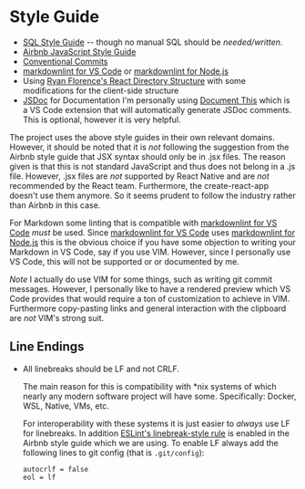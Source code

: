 # Style Guide

* [SQL Style Guide](https://www.sqlstyle.guide) -- though no manual SQL should be *needed/written*.
* [Airbnb JavaScript Style Guide](https://github.com/airbnb/javascript)
* [Conventional Commits](https://www.conventionalcommits.org/en/v1.0.0-beta.2/)
* [markdownlint for VS Code](https://marketplace.visualstudio.com/items?itemName=DavidAnson.vscode-markdownlint) or [markdownlint for Node.js](https://github.com/DavidAnson/markdownlint)
* Using [Ryan Florence's React Directory Structure](https://gist.github.com/ryanflorence/daafb1e3cb8ad740b346)
  with some modifications for the client-side structure
* [JSDoc](https://github.com/jsdoc3/jsdoc) for Documentation I'm personally
  using [Document This](https://marketplace.visualstudio.com/items?itemName=joelday.docthis)
  which is a VS Code extension that will automatically generate JSDoc comments.
  This is optional, however it is very helpful.

The project uses the above style guides in their own relevant domains. However,
it should be noted that it is *not* following the suggestion from the Airbnb
style guide that JSX syntax should only be in .jsx files. The reason given
is that this is not standard JavaScript and thus does not belong in a .js file.
However, .jsx files are *not* supported by React Native and are *not*
recommended by the React team. Furthermore, the create-react-app doesn't use
them anymore. So it seems prudent to follow the industry rather than Airbnb in
this case.

For Markdown some linting that is compatible with [markdownlint for VS Code](https://marketplace.visualstudio.com/items?itemName=DavidAnson.vscode-markdownlint) *must* be used. Since [markdownlint for VS Code](https://marketplace.visualstudio.com/items?itemName=DavidAnson.vscode-markdownlint) uses [markdownlint for Node.js](https://github.com/DavidAnson/markdownlint) this is the obvious choice if you
have some objection to writing your Markdown in VS Code, say if you use VIM.
However, since I personally use VS Code, this will not be supported or
or documented by me.

*Note* I actually do use VIM for some things, such as writing git commit messages. However, I personally like to have a rendered preview which VS Code
provides that would require a ton of customization to achieve in VIM.
Furthermore copy-pasting links and general interaction with the clipboard
are *not* VIM's strong suit.

## Line Endings

* All linebreaks should be LF and not CRLF.

  The main reason for this is
compatibility with *nix systems of which nearly any modern software project
will have some. Specifically: Docker, WSL, Native, VMs, etc.

  For interoperability with these systems it is just easier to *always* use LF
for linebreaks. In addition [ESLint's linebreak-style rule](https://eslint.org/docs/rules/linebreak-style)
is enabled in the Airbnb style guide which we are using.
To enable LF always add the following lines to git config
(that is `.git/config`):

  ```gitconfig
  autocrlf = false
  eol = lf
  ```

